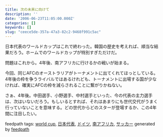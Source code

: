 ```yaml
---
title: 次の未来に向けて
description: ''
date: '2006-06-23T11:05:00.000Z'
categories: []
keywords: []
slug: "ceece5de-357a-47a3-82c2-9468f991c5ac"
---
```

日本代表のワールドカップはこれで終わった。韓国の歴史を考えれば、順当な結果だろう。ホームでのワールドカップが特別すぎただけだ。  
  
問題はこれから。4年後、南アフリカに行けるかの戦いが始まる。  
  
今回、同じAFCのオーストラリアがトーナメントに出てくれてほっとしている。4年後の枠を争うライバルではあるけれども、トーナメントに出場する国が少なければ、確実にAFCの枠を減らされることに繋がりかねない。  
  
さぁ、4年後。中田選手、小野選手、中村選手といった、今の代表の主力選手は、次はいないだろう。もしいるとすれば、それはあまりにも世代交代がうまく行っていないことを意味する。どの世代からどのスターが登場するか、この4年間に注目したい。

feedpath tags: [world cup](http://feedpath.jp/search/index.csp?search_text=world+cup), [日本代表](http://feedpath.jp/search/index.csp?search_text=%E6%97%A5%E6%9C%AC%E4%BB%A3%E8%A1%A8), [ドイツ](http://feedpath.jp/search/index.csp?search_text=%E3%83%89%E3%82%A4%E3%83%84), [南アフリカ](http://feedpath.jp/search/index.csp?search_text=%E5%8D%97%E3%82%A2%E3%83%95%E3%83%AA%E3%82%AB), [サッカー](http://feedpath.jp/search/index.csp?search_text=%E3%82%B5%E3%83%83%E3%82%AB%E3%83%BC) generated by [feedpath](http://technorati.jp/tag/feedpath)